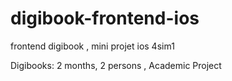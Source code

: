 # digibook-frontend-ios
frontend digibook , mini projet ios 4sim1

Digibooks: 2 months, 2 persons , Academic Project
